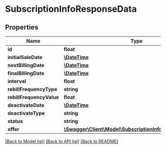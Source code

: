 # SubscriptionInfoResponseData

## Properties
Name | Type | Description | Notes
------------ | ------------- | ------------- | -------------
**id** | **float** |  | [optional] 
**initialSaleDate** | [**\DateTime**](\DateTime.md) |  | [optional] 
**nextBillingDate** | [**\DateTime**](\DateTime.md) |  | [optional] 
**finalBillingDate** | [**\DateTime**](\DateTime.md) |  | [optional] 
**interval** | **float** |  | [optional] 
**rebillFrequencyType** | **string** |  | [optional] 
**rebillFrequencyValue** | **float** |  | [optional] 
**deactivateDate** | [**\DateTime**](\DateTime.md) |  | [optional] 
**deactivateType** | **string** |  | [optional] 
**status** | **string** |  | [optional] 
**offer** | [**\Swagger\Client\Model\SubscriptionInfoResponseDataOffer**](SubscriptionInfoResponseDataOffer.md) |  | [optional] 

[[Back to Model list]](../README.md#documentation-for-models) [[Back to API list]](../README.md#documentation-for-api-endpoints) [[Back to README]](../README.md)


